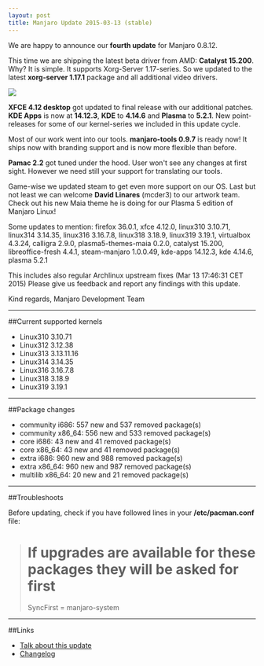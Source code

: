 ```yaml
---
layout: post
title: Manjaro Update 2015-03-13 (stable)
---
```


We are happy to announce our **fourth update** for Manjaro 0.8.12.

This time we are shipping the latest beta driver from AMD: **Catalyst 15.200**. Why? It is simple. It supports Xorg-Server 1.17-series. So we updated to the latest **xorg-server 1.17.1** package and all additional video drivers.

<img src="http://cdn.xfce.org/frontpage/slider-desktop.jpg">

**XFCE 4.12 desktop** got updated to final release with our additional patches. **KDE Apps** is now at **14.12.3**, **KDE** to **4.14.6** and **Plasma** to **5.2.1**. New point-releases for some of our kernel-series we included in this update cycle.

Most of our work went into our tools. **manjaro-tools 0.9.7** is ready now! It ships now with branding support and is now more flexible than before.

**Pamac 2.2** got tuned under the hood. User won't see any changes at first sight. However we need still your support for translating our tools.

Game-wise we updated steam to get even more support on our OS. Last but not least we can welcome **David Linares** (mcder3) to our artwork team. Check out his new Maia theme he is doing for our Plasma 5 edition of Manjaro Linux!

Some updates to mention: firefox 36.0.1, xfce 4.12.0, linux310 3.10.71, linux314 3.14.35, linux316 3.16.7.8, linux318 3.18.9, linux319 3.19.1, virtualbox 4.3.24, calligra 2.9.0, plasma5-themes-maia 0.2.0, catalyst 15.200, libreoffice-fresh 4.4.1, steam-manjaro 1.0.0.49, kde-apps 14.12.3, kde 4.14.6, plasma 5.2.1

This includes also regular Archlinux upstream fixes (Mar 13 17:46:31 CET 2015) Please give us feedback and report any findings with this update.

Kind regards,
Manjaro Development Team

----

##Current supported kernels

* Linux310 3.10.71
* Linux312 3.12.38
* Linux313 3.13.11.16
* Linux314 3.14.35
* Linux316 3.16.7.8
* Linux318 3.18.9
* Linux319 3.19.1

----

##Package changes

* community i686:  557 new and 537 removed package(s)
* community x86_64:  556 new and 533 removed package(s)
* core i686:  43 new and 41 removed package(s)
* core x86_64:  43 new and 41 removed package(s)
* extra i686:  960 new and 988 removed package(s)
* extra x86_64:  960 new and 987 removed package(s)
* multilib x86_64:  20 new and 21 removed package(s)

----

##Troubleshoots

Before updating, check if you have followed lines in your **/etc/pacman.conf** file:

> # If upgrades are available for these packages they will be asked for first
> SyncFirst    = manjaro-system

----

##Links

* [Talk about this update](https://forum.manjaro.org/index.php?topic=21275.0)
* [Changelog](https://lists.manjaro.org/pipermail/manjaro-packages/Week-of-Mon-20150309/002826.html)

